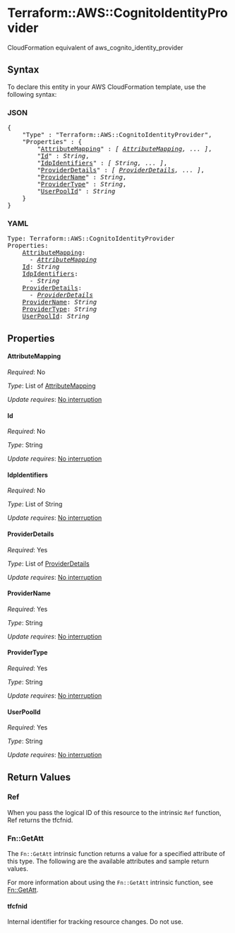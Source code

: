 # Terraform::AWS::CognitoIdentityProvider

CloudFormation equivalent of aws_cognito_identity_provider

## Syntax

To declare this entity in your AWS CloudFormation template, use the following syntax:

### JSON

<pre>
{
    "Type" : "Terraform::AWS::CognitoIdentityProvider",
    "Properties" : {
        "<a href="#attributemapping" title="AttributeMapping">AttributeMapping</a>" : <i>[ <a href="attributemapping.md">AttributeMapping</a>, ... ]</i>,
        "<a href="#id" title="Id">Id</a>" : <i>String</i>,
        "<a href="#idpidentifiers" title="IdpIdentifiers">IdpIdentifiers</a>" : <i>[ String, ... ]</i>,
        "<a href="#providerdetails" title="ProviderDetails">ProviderDetails</a>" : <i>[ <a href="providerdetails.md">ProviderDetails</a>, ... ]</i>,
        "<a href="#providername" title="ProviderName">ProviderName</a>" : <i>String</i>,
        "<a href="#providertype" title="ProviderType">ProviderType</a>" : <i>String</i>,
        "<a href="#userpoolid" title="UserPoolId">UserPoolId</a>" : <i>String</i>
    }
}
</pre>

### YAML

<pre>
Type: Terraform::AWS::CognitoIdentityProvider
Properties:
    <a href="#attributemapping" title="AttributeMapping">AttributeMapping</a>: <i>
      - <a href="attributemapping.md">AttributeMapping</a></i>
    <a href="#id" title="Id">Id</a>: <i>String</i>
    <a href="#idpidentifiers" title="IdpIdentifiers">IdpIdentifiers</a>: <i>
      - String</i>
    <a href="#providerdetails" title="ProviderDetails">ProviderDetails</a>: <i>
      - <a href="providerdetails.md">ProviderDetails</a></i>
    <a href="#providername" title="ProviderName">ProviderName</a>: <i>String</i>
    <a href="#providertype" title="ProviderType">ProviderType</a>: <i>String</i>
    <a href="#userpoolid" title="UserPoolId">UserPoolId</a>: <i>String</i>
</pre>

## Properties

#### AttributeMapping

_Required_: No

_Type_: List of <a href="attributemapping.md">AttributeMapping</a>

_Update requires_: [No interruption](https://docs.aws.amazon.com/AWSCloudFormation/latest/UserGuide/using-cfn-updating-stacks-update-behaviors.html#update-no-interrupt)

#### Id

_Required_: No

_Type_: String

_Update requires_: [No interruption](https://docs.aws.amazon.com/AWSCloudFormation/latest/UserGuide/using-cfn-updating-stacks-update-behaviors.html#update-no-interrupt)

#### IdpIdentifiers

_Required_: No

_Type_: List of String

_Update requires_: [No interruption](https://docs.aws.amazon.com/AWSCloudFormation/latest/UserGuide/using-cfn-updating-stacks-update-behaviors.html#update-no-interrupt)

#### ProviderDetails

_Required_: Yes

_Type_: List of <a href="providerdetails.md">ProviderDetails</a>

_Update requires_: [No interruption](https://docs.aws.amazon.com/AWSCloudFormation/latest/UserGuide/using-cfn-updating-stacks-update-behaviors.html#update-no-interrupt)

#### ProviderName

_Required_: Yes

_Type_: String

_Update requires_: [No interruption](https://docs.aws.amazon.com/AWSCloudFormation/latest/UserGuide/using-cfn-updating-stacks-update-behaviors.html#update-no-interrupt)

#### ProviderType

_Required_: Yes

_Type_: String

_Update requires_: [No interruption](https://docs.aws.amazon.com/AWSCloudFormation/latest/UserGuide/using-cfn-updating-stacks-update-behaviors.html#update-no-interrupt)

#### UserPoolId

_Required_: Yes

_Type_: String

_Update requires_: [No interruption](https://docs.aws.amazon.com/AWSCloudFormation/latest/UserGuide/using-cfn-updating-stacks-update-behaviors.html#update-no-interrupt)

## Return Values

### Ref

When you pass the logical ID of this resource to the intrinsic `Ref` function, Ref returns the tfcfnid.

### Fn::GetAtt

The `Fn::GetAtt` intrinsic function returns a value for a specified attribute of this type. The following are the available attributes and sample return values.

For more information about using the `Fn::GetAtt` intrinsic function, see [Fn::GetAtt](https://docs.aws.amazon.com/AWSCloudFormation/latest/UserGuide/intrinsic-function-reference-getatt.html).

#### tfcfnid

Internal identifier for tracking resource changes. Do not use.

